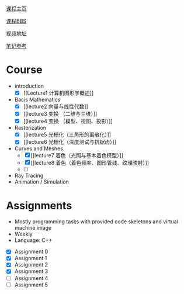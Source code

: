 

[课程主页](https://sites.cs.ucsb.edu/~lingqi/teaching/games101.html)

[课程BBS](https://games-cn.org/forums/forum/graphics-intro/)

[视频地址](https://www.bilibili.com/video/BV1X7411F744)

[笔记参考](https://www.zhihu.com/column/c_1277336980535975936)
# Course

- introduction
	- [x] [[Lecture1 计算机图形学概述]]
- Bacis Mathematics
	- [x] [[lecture2 向量与线性代数]]
	- [x] [[lecture3 变换 （二维与三维）]]
	- [x] [[lecture4 变换 （模型、视图、投影）]]
- Rasterization
	- [x] [[lecture5 光栅化（三角形的离散化）]]
	- [x] [[lecture6 光栅化（深度测试与抗锯齿）]]
- Curves and Meshes
	- [x] [[lecture7 着色（光照与基本着色模型）]]
	- [x] [[lecture8 着色（着色频率、图形管线、纹理映射）]]
	- [ ] 
- Ray Tracing
- Animation / Simulation

# Assignments

* Mostly programming tasks with provided code skeletons and virtual machine image
* Weekly
* Language: C++

- [x] Assignment 0
- [x] Assignment 1
- [x] Assignment 2
- [x] Assignment 3
- [ ] Assignment 4
- [ ] Assignment 5
